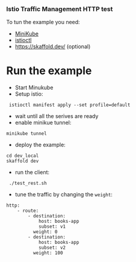 ### Istio Traffic Management HTTP test

To tun the example you need:

- [MiniKube](https://kubernetes.io/docs/setup/learning-environment/minikube/) 
- [istioctl](https://istio.io/docs/reference/commands/istioctl/)
- https://skaffold.dev/ (optional)

# Run the example

- Start Minukube
- Setup istio:
```
 istioctl manifest apply --set profile=default
```
- wait until all the serives are ready
- enable minikue tunnel:

```
minikube tunnel
```
- deploy the example:

```
cd dev_local
skaffold dev
```
- run the client:
```
 ./test_rest.sh
```

- tune the traffic by changing the `weight`:
```
http:
    - route:
        - destination:
            host: books-app
            subset: v1
          weight: 0
        - destination:
            host: books-app
            subset: v2
          weight: 100
```


